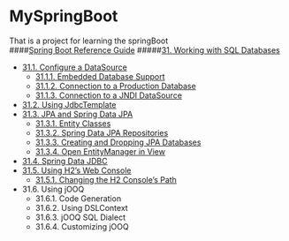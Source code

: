 # MySpringBoot
That is a project for learning the springBoot<br/>
####[Spring Boot Reference Guide](https://docs.spring.io/spring-boot/docs/current/reference/html/index.html)
#####[31. Working with SQL Databases](https://docs.spring.io/spring-boot/docs/current/reference/html/boot-features-sql.html)
* [31.1. Configure a DataSource](https://docs.spring.io/spring-boot/docs/current/reference/html/boot-features-sql.html#boot-features-configure-datasource)
    * [31.1.1. Embedded Database Support](https://docs.spring.io/spring-boot/docs/current/reference/html/boot-features-sql.html#boot-features-embedded-database-support)
    * [31.1.2. Connection to a Production Database](https://docs.spring.io/spring-boot/docs/current/reference/html/boot-features-sql.html#boot-features-connect-to-production-database)
    * [31.1.3. Connection to a JNDI DataSource](https://docs.spring.io/spring-boot/docs/current/reference/html/boot-features-sql.html#boot-features-connecting-to-a-jndi-datasource)
* [31.2. Using JdbcTemplate](https://docs.spring.io/spring-boot/docs/current/reference/html/boot-features-sql.html#boot-features-using-jdbc-template)
* [31.3. JPA and Spring Data JPA](https://docs.spring.io/spring-boot/docs/current/reference/html/boot-features-sql.html#boot-features-jpa-and-spring-data)
    * [31.3.1. Entity Classes](https://docs.spring.io/spring-boot/docs/current/reference/html/boot-features-sql.html#boot-features-entity-classes)
    * [31.3.2. Spring Data JPA Repositories](https://docs.spring.io/spring-boot/docs/current/reference/html/boot-features-sql.html#boot-features-spring-data-jpa-repositories)
    * [31.3.3. Creating and Dropping JPA Databases](https://docs.spring.io/spring-boot/docs/current/reference/html/boot-features-sql.html#boot-features-creating-and-dropping-jpa-databases)
    * [31.3.4. Open EntityManager in View](https://docs.spring.io/spring-boot/docs/current/reference/html/boot-features-sql.html#boot-features-jpa-in-web-environment)
* [31.4. Spring Data JDBC](https://docs.spring.io/spring-boot/docs/current/reference/html/boot-features-sql.html#boot-features-data-jdbc)
* [31.5. Using H2’s Web Console](https://docs.spring.io/spring-boot/docs/current/reference/html/boot-features-sql.html#boot-features-sql-h2-console)
    * [31.5.1. Changing the H2 Console’s Path](https://docs.spring.io/spring-boot/docs/current/reference/html/boot-features-sql.html#boot-features-sql-h2-console-custom-path)
* 31.6. Using jOOQ
    * 31.6.1. Code Generation
    * 31.6.2. Using DSLContext
    * 31.6.3. jOOQ SQL Dialect
    * 31.6.4. Customizing jOOQ

